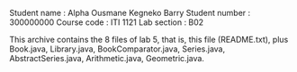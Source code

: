 Student name : Alpha Ousmane Kegneko Barry
Student number : 300000000
Course code : ITI 1121
Lab section : B02

This archive contains the 8 files of lab 5, that is, this file (README.txt), plus Book.java, Library.java, BookComparator.java, Series.java, AbstractSeries.java, Arithmetic.java, Geometric.java.
